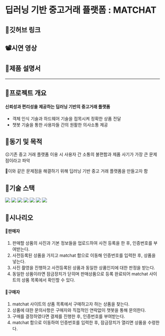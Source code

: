 # 딥러닝 기반 중고거래 플랫폼 : MATCHAT
## 🔗깃허브 링크
####

## 📽시연 영상
####

## 🧾제품 설명서
####

___

## 📌프로젝트 개요
#### 신뢰성과 편리성을 제공하는 딥러닝 기반의 중고거래 플랫폼 
- 객체 인식 기술과 하드웨어 기술을 접목시켜 정확한 상품 전달   
- 챗봇 기술을 통한 사용자들 간의 원활한 의사소통 제공   

## 📌동기 및 목적
☹기존 중고 거래 플랫폼 이용 시 사용자 간 소통의 불편함과 제품 사기가 가장 큰 문제점이라고 파악 
   
🙂이와 같은 문제점을 해결하기 위해 딥러닝 기반 중고 거래 플랫폼을 만들고자 함

## 📌기술 스택
<img src="https://img.shields.io/badge/-Python-000000?style=flat&logo=Python"/> <img src="https://img.shields.io/badge/-NGINX-009639?style=flat&logo=NGINX"/> <img src="https://img.shields.io/badge/-MySQL-E8E8E8?style=flat&logo=MySQL"/> <img src="https://img.shields.io/badge/-Amazon AWS-FF9900?style=flat&logo=Amazon AWS"/> <img src="https://img.shields.io/badge/-Raspberry Pi-A22846?style=flat&logo=Raspberry Pi"/> <img src="https://img.shields.io/badge/-Dialogflow-4285F4?style=flat&logo=Dialogflow"/> <img src="https://img.shields.io/badge/-Kakao-2C2255?style=flat&logo=Kakao"/>

## 📌시나리오
#### 🎁판매자
1. 판매할 상품의 사진과 기본 정보들을 업로드하여 사전 등록을 한 후, 인증번호를 부여받는다.
2. 사전등록된 상품을 가지고 matchat 함으로 이동해 인증번호를 입력한 후, 상품을 넣는다.
3. 사진 촬영을 진행하고 사전등록된 상품과 동일한 상품인지에 대한 판정을 받는다.
4. 동일한 상품이라면 잠금장치가 닫히며 판매상품으로 등록 완료되어 matchat 사이트의 상품 목록에서 확인할 수 있다.   
   
#### 🎁구매자
1. matchat 사이트의 상품 목록에서 구매하고자 하는 상품을 찾는다.
2. 상품에 대한 문의사항은 구매자와 직접적인 연락없이 챗봇을 통해 문의한다.
3. 구매를 결정하였다면 결제를 진행한 후, 인증번호를 부여받는다.
4. matchat 함으로 이동하여 인증번호를 입력한 후, 잠금장치가 열리면 상품을 수령한다.

